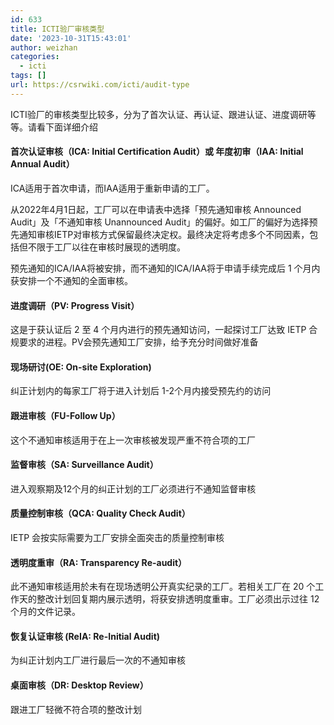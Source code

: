 ```yaml
---
id: 633
title: ICTI验厂审核类型
date: '2023-10-31T15:43:01'
author: weizhan
categories:
  - icti
tags: []
url: https://csrwiki.com/icti/audit-type
---
```


ICTI验厂的审核类型比较多，分为了首次认证、再认证、跟进认证、进度调研等等。请看下面详细介绍

#### 首次认证审核（ICA: Initial Certification Audit）或 年度初审（IAA: Initial Annual Audit）

ICA适用于首次申请，而IAA适用于重新申请的工厂。

从2022年4月1日起，工厂可以在申请表中选择「预先通知审核 Announced Audit」及「不通知审核 Unannounced Audit」的偏好。如工厂的偏好为选择预先通知审核IETP对审核方式保留最终决定权。最终决定将考虑多个不同因素，包括但不限于工厂以往在审核时展现的透明度。

预先通知的ICA/IAA将被安排，而不通知的ICA/IAA将于申请手续完成后 1 个月内获安排一个不通知的全面审核。

#### 进度调研（PV: Progress Visit）

这是于获认证后 2 至 4 个月内进行的预先通知访问，一起探讨工厂达致 IETP 合规要求的进程。PV会预先通知工厂安排，给予充分时间做好准备

#### 现场研讨(OE: On-site Exploration)

纠正计划内的每家工厂将于进入计划后 1-2个月内接受预先约的访问

#### 跟进审核（FU-Follow Up）

这个不通知审核适用于在上一次审核被发现严重不符合项的工厂

#### 监督审核（SA: Surveillance Audit）

进入观察期及12个月的纠正计划的工厂必须进行不通知监督审核

#### 质量控制审核（QCA: Quality Check Audit）

IETP 会按实际需要为工厂安排全面突击的质量控制审核

#### 透明度重审（RA: Transparency Re-audit）

此不通知审核适用於未有在现场透明公开真实纪录的工厂。若相关工厂在 20 个工作天的整改计划回复期内展示透明，将获安排透明度重审。工厂必须出示过往 12 个月的文件记录。

#### 恢复认证审核 (ReIA: Re-Initial Audit)

为纠正计划内工厂进行最后一次的不通知审核

#### 桌面审核（DR: Desktop Review）

跟进工厂轻微不符合项的整改计划
